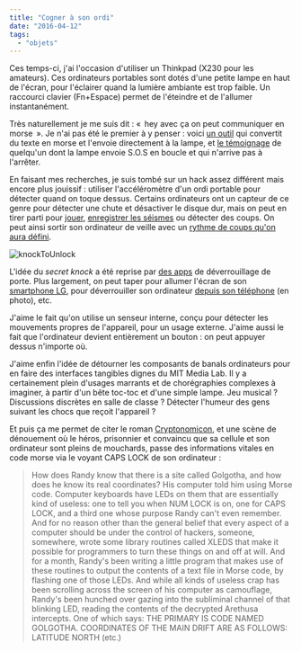 ```yaml
---
title: "Cogner à son ordi"
date: "2016-04-12"
tags:
  - "objets"
---
```


Ces temps-ci, j'ai l'occasion d'utiliser un Thinkpad (X230 pour les amateurs). Ces ordinateurs portables sont dotés d'une petite lampe en haut de l'écran, pour l'éclairer quand la lumière ambiante est trop faible. Un raccourci clavier (Fn+Espace) permet de l'éteindre et de l'allumer instantanément.

Très naturellement je me suis dit : «  hey avec ça on peut communiquer en morse  ». Je n'ai pas été le premier à y penser : voici [un outil](https://github.com/timocramer/thinklight-fun) qui convertit du texte en morse et l'envoie directement à la lampe, et [le témoignage](http://lists.freebsd.org/pipermail/freebsd-questions/2006-May/123456.html) de quelqu'un dont la lampe envoie S.O.S en boucle et qui n'arrive pas à l'arrêter.

En faisant mes recherches, je suis tombé sur un hack assez différent mais encore plus jouissif : utiliser l'accéléromètre d'un ordi portable pour détecter quand on toque dessus. Certains ordinateurs ont un capteur de ce genre pour détecter une chute et désactiver le disque dur, mais on peut en tirer parti pour [jouer](http://lifehacker.com/181203/gaming-with-the-macbooks-accelerometer), [enregistrer les séismes](https://www.technologyreview.com/s/409999/laptops-as-earthquake-sensors/) ou détecter des coups. On peut ainsi sortir son ordinateur de veille avec un [rythme de coups qu'on aura défini](http://www.ibm.com/developerworks/library/l-knockage/index.html#resources).

![knockToUnlock](/blog/assets/images/knockToUnlock-1024x575.png)

L'idée du _secret knock_ a été reprise par [des apps](http://www.gizmag.com/sesame-smart-lock-secret-knock/36275/) de déverrouillage de porte. Plus largement, on peut taper pour allumer l'écran de son [smartphone LG](http://www.lg.com/fr/knockcode), pour déverrouiller son ordinateur [depuis son téléphone](http://www.knocktounlock.com/) (en photo), etc.

J'aime le fait qu'on utilise un senseur interne, conçu pour détecter les mouvements propres de l'appareil, pour un usage externe. J'aime aussi le fait que l'ordinateur devient entièrement un bouton : on peut appuyer dessus n'importe où.

J'aime enfin l'idée de détourner les composants de banals ordinateurs pour en faire des interfaces tangibles dignes du MIT Media Lab. Il y a certainement plein d'usages marrants et de chorégraphies complexes à imaginer, à partir d'un bête toc-toc et d'une simple lampe. Jeu musical ? Discussions discrètes en salle de classe ? Détecter l'humeur des gens suivant les chocs que reçoit l'appareil ?

Et puis ça me permet de citer le roman [Cryptonomicon](https://en.wikipedia.org/wiki/Cryptonomicon), et une scène de dénouement où le héros, prisonnier et convaincu que sa cellule et son ordinateur sont pleins de mouchards, passe des informations vitales en code morse via le voyant CAPS LOCK de son ordinateur :

> How does Randy know that there is a site called Golgotha, and how does he know its real coordinates? His computer told him using Morse code. Computer keyboards have LEDs on them that are essentially kind of useless: one to tell you when NUM LOCK is on, one for CAPS LOCK, and a third one whose purpose Randy can't even remember. And for no reason other than the general belief that every aspect of a computer should be under the control of hackers, someone, somewhere, wrote some library routines called XLEDS that make it possible for programmers to turn these things on and off at will. And for a month, Randy's been writing a little program that makes use of these routines to output the contents of a text file in Morse code, by flashing one of those LEDs. And while all kinds of useless crap has been scrolling across the screen of his computer as camouflage, Randy's been hunched over gazing into the subliminal channel of that blinking LED, reading the contents of the decrypted Arethusa intercepts. One of which says: THE PRIMARY IS CODE NAMED GOLGOTHA. COORDINATES OF THE MAIN DRIFT ARE AS FOLLOWS: LATITUDE NORTH (etc.)
